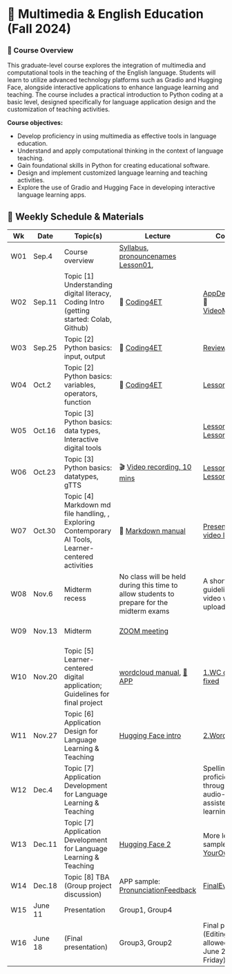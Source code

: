 # 🌱 Multimedia & English Education (Fall 2024)

### 🔸 Course Overview

This graduate-level course explores the integration of multimedia and computational tools in the teaching of the English language. Students will learn to utilize advanced technology platforms such as Gradio and Hugging Face, alongside interactive applications to enhance language learning and teaching. The course includes a practical introduction to Python coding at a basic level, designed specifically for language application design and the customization of teaching activities.

**Course objectives:**

+ Develop proficiency in using multimedia as effective tools in language education.
+ Understand and apply computational thinking in the context of language teaching.
+ Gain foundational skills in Python for creating educational software.
+ Design and implement customized language learning and teaching activities.
+ Explore the use of Gradio and Hugging Face in developing interactive language learning apps.

## 🔸 Weekly Schedule & Materials

|Wk|Date|Topic(s)|Lecture|Coding|Assignment|
|--|--|--|--|--|--|
|W01|Sep.4|Course overview|[Syllabus](https://github.com/MK316/Spring2024/blob/main/data/S24_Syllabus_CDL_TESOL_0304.pdf), [pronouncenames](https://github.com/MK316/Spring2024/blob/main/DLTESOL/PronounceYourName.ipynb)<br>[Lesson01](https://github.com/MK316/Spring2024/blob/main/DLTESOL/CDL_Lesson01.ipynb),||🌱 [Class log](https://github.com/MK316/Spring2024/blob/main/log-cdl.md)|
|W02|Sep.11|Topic [1] Understanding digital literacy, Coding Intro (getting started: Colab, Github)|📗 [Coding4ET](https://github.com/MK316/Coding4ET/blob/main/README.md)|[AppDemo#1](https://github.com/MK316/Spring2024/blob/main/apps/AppSample01.ipynb)<br>👭 [VideoMakingAI](https://padlet.com/mirankim316/cdl-tesol-spring-2024-njwe895ytgl83hhu)|[survey](https://forms.gle/xcNdf7gxZFCsxEH9A)|
|W03|Sep.25|Topic [2] Python basics: input, output|📗 [Coding4ET](https://github.com/MK316/Coding4ET/blob/main/README.md)|[Review](https://github.com/MK316/Spring2024/blob/main/DLTESOL/data/W03_Review.pdf)|[Group meeting](https://github.com/MK316/Spring2024/blob/main/DLTESOL/data/Add_collaborators.pdf) (20 mins)|
|W04|Oct.2|Topic [2] Python basics: variables, operators, function|📗 [Coding4ET](https://github.com/MK316/Coding4ET/blob/main/README.md)|[Lesson03a](https://github.com/MK316/Spring2024/blob/main/DLTESOL/CDL_Lesson02.ipynb)|[Mini project guideline (due by Apr.15)](#course-assignments), |
|W05|Oct.16|Topic [3] Python basics: data types, Interactive digital tools||[Lesson03b](https://github.com/MK316/Spring2024/blob/main/DLTESOL/CDL_Lesson02.ipynb), <br>[Lesson04](https://github.com/MK316/Spring2024/blob/main/DLTESOL/CDL_Lesson03.ipynb)|📗 [Coding4ET](https://github.com/MK316/Coding4ET/blob/main/README.md): variables, operators, functions|
|W06|Oct.23|Topic [3] Python basics: datatypes, gTTS|🎬 [Video recording, 10 mins](https://www.youtube.com/watch?v=tYXbrU3sKPg)|[Lesson03b](https://github.com/MK316/Spring2024/blob/main/DLTESOL/CDL_Lesson02.ipynb),<br>[Lesson04](https://github.com/MK316/Spring2024/blob/main/DLTESOL/CDL_Lesson03.ipynb)|Group activity, <br> [mini-project guideline questions](https://github.com/MK316/Spring2024/blob/main/DLTESOL/Project1-Questions.md)|
|W07|Oct.30|Topic [4] Markdown md file handling, , Exploring Contemporary AI Tools, Learner-centered activities|📗 [Markdown manual](https://github.com/MK316/Coding4ET/blob/main/Lessons/markdown.md)|[Presentation video links](https://padlet.com/mirankim316/introduction-to-coding-and-language-app-design-tesol-spring--njwe895ytgl83hhu)|Mini project presentation (10 minutes),<br>📌[Rubric](https://github.com/MK316/Spring2024/blob/main/DLTESOL/project1-rubric.md),<br>📌[PeerEvalForm](https://forms.gle/YQioR6DjBcLU99Yt6)|
|W08|Nov.6|Midterm recess|No class will be held during this time to allow students to prepare for the midterm exams|A short guideline video will be uploaded|
|W09|Nov.13|Midterm |[ZOOM meeting](https://gnu-ac-kr.zoom.us/my/englishedu.gnu)||[GoogleForm]<br>[QR]<br>[Codebook]|
|W10|Nov.20|Topic [5] Learner-centered digital application; Guidelines for final project|[wordcloud manual](https://github.com/MK316/Spring2024/blob/main/DLTESOL/wordcloud-manual.md), [🎯APP](https://mrkim21.github.io/appfolder/wordcloud.html)|[1.WC code-fixed](https://github.com/MK316/Spring2024/blob/main/DLTESOL/wordcloud.ipynb)|[Final project overview](https://github.com/MK316/Spring2024/blob/main/DLTESOL/project/README.md)|
|W11|Nov.27|Topic [6] Application Design for Language Learning & Teaching|[Hugging Face intro](https://github.com/MK316/Spring2024/blob/main/DLTESOL/huggingface.md)|[2.Wordlist](https://github.com/MK316/Spring2024/blob/main/DLTESOL/NLTK_FreqList.ipynb)|[Sample01](https://github.com/MK316/Spring2024/blob/main/Sample/LessonSample01.ipynb),<br>Group activities|
|W12|Dec.4|Topic [7] Application Development for Language Learning & Teaching||Spelling proficiency through audio-assisted learning|[Sample02](https://github.com/MK316/Spring2024/blob/main/Sample/LessonSample03_Spelling.ipynb),<br>[MakingQuizzes](https://github.com/MK316/Spring2024/blob/main/Sample/MakingQuizzes.ipynb),<br>Group activities|
|W13|Dec.11|Topic [7] Application Development for Language Learning & Teaching|[Hugging Face 2](https://github.com/MK316/Spring2024/blob/main/Sample/AppDesignIntro01.ipynb)|More lesson samples, [YourOwnTTS](https://github.com/MK316/Spring2024/blob/main/Sample/Huggingface_Deploy.ipynb)|Group activities|
|W14|Dec.18|Topic [8] TBA (Group project discussion)|APP sample: [PronunciationFeedback](https://github.com/MK316/Spring2024/blob/main/DLTESOL/0604SpeechRecognition.ipynb)|[FinalEvalForm](https://forms.gle/mDsk2oMcVq5Xr1SQA)|[ShareYourApplink](https://docs.google.com/spreadsheets/d/11TMSMm_0xzBc5lYAJx9oDwwrgeeAqKR1CEULl-eR6w0/edit?usp=sharing)|
|W15|June 11|Presentation |Group1, Group4||Final project|
|W16|June 18|(Final presentation)|Group3, Group2|Final project (Editing allowed by June 21, Friday)|[Reflection essay, Jun23](https://github.com/MK316/Spring2024/blob/main/DLTESOL/reflectionessay.md)|
